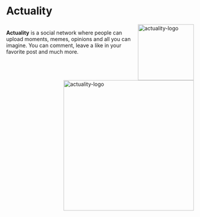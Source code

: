 <h1>Actuality</h1>
<div style="display:inline-block">
<img align="right" alt="actuality-logo" src="https://actuality.netlify.app/favicon.ico" width="150" height="150" />
<p align="left" ><b>Actuality</b> is a social network where people can upload moments, memes, opinions and all you can imagine. You can comment, leave a like in your favorite post and much more.</p>
</div>
<img align="right" alt="actuality-logo" src="https://cdni.iconscout.com/illustration/premium/thumb/woman-marketing-on-social-media-4503082-3760587.png?f=webp.svg" width="350" height="350" />


